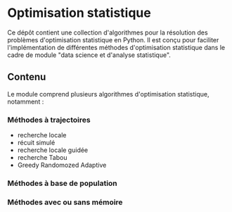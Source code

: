# Optimisation statistique

Ce dépôt contient une collection d'algorithmes pour la résolution des problèmes d'optimisation statistique en Python. Il est conçu pour faciliter l'implémentation de différentes méthodes d'optimisation statistique dans le cadre de module "data science et d'analyse statistique".


## Contenu 
Le module comprend plusieurs algorithmes d'optimisation statistique, notamment :

### Méthodes à trajectoires 
- recherche locale 
- récuit simulé 
- recherche locale guidée 
- recherche Tabou
- Greedy Randomozed Adaptive 

### Méthodes à base de population

### Méthodes avec ou sans mémoire
